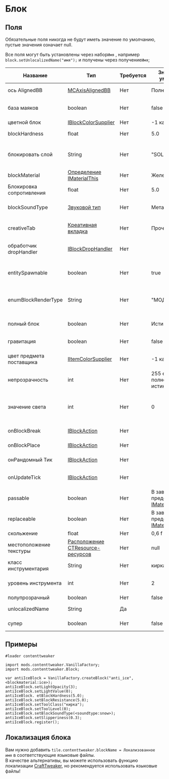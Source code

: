 # Блок

## Поля

Обязательные поля никогда не будут иметь значение по умолчанию, пустые значения означает null.

Все поля могут быть установлены через набор`Имя` , например `block.setUnlocalizedName("имя");` и получены через получение`Имя`;

| Название                 | Тип                                                                                                       | Требуется | Значение по умолчанию                                                                                                  | Примечания                                                                                               |
| ------------------------ | --------------------------------------------------------------------------------------------------------- | --------- | ---------------------------------------------------------------------------------------------------------------------- | -------------------------------------------------------------------------------------------------------- |
| ось AlignedBB            | [MCAxisAlignedBB](/Mods/ContentTweaker/Vanilla/Types/Block/MCAxisAlignedBB/)                              | Нет       | Полный блок                                                                                                            | Позволяет установить рамку с обводкой блока                                                              |
| база маяков              | boolean                                                                                                   | Нет       | false                                                                                                                  | Можно ли использовать этот блок как часть базы маяков?                                                   |
| цветной блок             | [IBlockColorSupplier](/Mods/ContentTweaker/Vanilla/Advanced_Functionality/Functions/IBlockColorSupplier/) | Нет       | -1 как цвет                                                                                                            | Цвет блока                                                                                               |
| blockHardness            | float                                                                                                     | Нет       | 5.0                                                                                                                    | Сколько времени занимает перерыв                                                                         |
| блокировать слой         | String                                                                                                    | Нет       | "SOLID"                                                                                                                | "SOLID", "CUTOUT_MIPPED", "CUTOUT", "TRANSLUCENT"                                                        |
| blockMaterial            | [Определение IMaterialThis](/Mods/ContentTweaker/Vanilla/Types/Block/IMaterialDefinition/)                | Нет       | Железо                                                                                                                 | Базовый материал Блока                                                                                   |
| Блокировка сопротивления | float                                                                                                     | Нет       | 5.0                                                                                                                    | Сопротивление взрыва                                                                                     |
| blockSoundType           | [Звуковой тип](/Mods/ContentTweaker/Vanilla/Types/Sound/ISoundTypeDefinition/)                            | Нет       | Металл                                                                                                                 | Тип звука Блока (определяет такие вещи, как разрыв звука)                                                |
| creativeTab              | [Креативная вкладка](/Mods/ContentTweaker/Vanilla/Creatable_Content/Creative_Tab/)                        | Нет       | Прочие                                                                                                                 | Креативная вкладка, в которой будет отображаться предмет                                                 |
| обработчик dropHandler   | [IBlockDropHandler](/Mods/ContentTweaker/Vanilla/Advanced_Functionality/Functions/IBlockDropHandler/)     | Нет       |                                                                                                                        | Креативная вкладка, в которой будет отображаться предмет                                                 |
| entitySpawnable          | boolean                                                                                                   | Нет       | true                                                                                                                   | Может быть использовано для предотвращения появления сущностей на этом блоке                             |
| enumBlockRenderType      | String                                                                                                    | Нет       | "МОДЕЛ"                                                                                                                | "INVISIBLE", "LIQUID", "ENTITYBLOCK_ANIMATED", "MODEL" → Устанавливает, как отображается блок            |
| полный блок              | boolean                                                                                                   | Нет       | Истина                                                                                                                 | Используется для рендеринга и расчета света                                                              |
| гравитация               | boolean                                                                                                   | Нет       | false                                                                                                                  | Зависит этот блок от гравитации                                                                          |
| цвет предмета поставщика | [IItemColorSupplier](/Mods/ContentTweaker/Vanilla/Advanced_Functionality/Functions/IItemColorSupplier/)   | Нет       | -1 как цвет                                                                                                            | Цвет блока, когда он находится в форме элемента                                                          |
| непрозрачность           | int                                                                                                       | Нет       | 255 если полноблок истинный или 0                                                                                      | Проходит ли свет через                                                                                   |
| значение света           | int                                                                                                       | Нет       | 0                                                                                                                      | Уровень света блока зависит от 0 до 1. Это значение умножается на 15 для определения конечного значения. |
| onBlockBreak             | [IBlockAction](/Mods/ContentTweaker/Vanilla/Advanced_Functionality/Functions/IBlockAction/)               | Нет       |                                                                                                                        | Вызывается, когда блок сломан.                                                                           |
| onBlockPlace             | [IBlockAction](/Mods/ContentTweaker/Vanilla/Advanced_Functionality/Functions/IBlockAction/)               | Нет       |                                                                                                                        | Вызывается, когда блок установлен.                                                                       |
| онРандомный Тик          | [IBlockAction](/Mods/ContentTweaker/Vanilla/Advanced_Functionality/Functions/IBlockAction/)               | Нет       |                                                                                                                        | Вызывается при случайном тике.                                                                           |
| onUpdateTick             | [IBlockAction](/Mods/ContentTweaker/Vanilla/Advanced_Functionality/Functions/IBlockAction/)               | Нет       |                                                                                                                        | Вызывается, когда блок получает обновление блока.                                                        |
| passable                 | boolean                                                                                                   | Нет       | В зависимости от предоставленного [IMaterialDefinition](/Mods/ContentTweaker/Vanilla/Types/Block/IMaterialDefinition/) | Можно ли игрокам пройти через этот блок?                                                                 |
| replaceable              | boolean                                                                                                   | Нет       | В зависимости от предоставленного [IMaterialDefinition](/Mods/ContentTweaker/Vanilla/Types/Block/IMaterialDefinition/) | Можно ли заменить этот блок другим блоком?                                                               |
| скольжение               | float                                                                                                     | Нет       | 0,6 f                                                                                                                  | Блоки льда 0.98f                                                                                         |
| местоположение текстуры  | [Расположение CTResource-ресурсов](/Mods/ContentTweaker/Vanilla/Types/Resources/CTResourceLocation/)      | Нет       | null                                                                                                                   | Расположение ресурса блока, используемого для текстур и т. д.                                            |
| класс инструментария     | String                                                                                                    | Нет       | кирка                                                                                                                  | Необходим инструмент для остановки блока                                                                 |
| уровень инструмента      | int                                                                                                       | Нет       | 2                                                                                                                      | Уровень инструмента необходим для остановки блока                                                        |
| полупрозрачный           | boolean                                                                                                   | Нет       | false                                                                                                                  | Смотреть сквозь                                                                                          |
| unlocalizedName          | String                                                                                                    | Да        |                                                                                                                        | Имя должно быть строчными буквами                                                                        |
| супер                    | boolean                                                                                                   | Нет       | false                                                                                                                  | Позволяет Процветать этот блок                                                                           |

## Примеры

```zenscript
#loader contenttweaker

import mods.contenttweaker.VanillaFactory;
import mods.contenttweaker.Block;

var antiIceBlock = VanillaFactory.createBlock("anti_ice", <blockmaterial:ice>);
antiIceBlock.setLightOpacity(3);
antiIceBlock.setLightValue(0);
antiIceBlock. etBlockHardness(5.0);
antiIceBlock.setBlockResistance(5.0);
antiIceBlock.setToolClass("кирка");
antiIceBlock.setToolLevel(0);
antiIceBlock.setBlockSoundType(<soundtype:snow>);
antiIceBlock.setSlipperiness(0.3);
antiIceBlock.register();
```

## Локализация блока

Вам нужно добавить `tile.contenttweaker.blockName = Локализованное имя` в соответствующие языковые файлы.  
В качестве альтернативы, вы можете использовать функцию локализации [CraftTweaker](/Vanilla/Game/IGame/), но рекомендуется использовать языковые файлы!